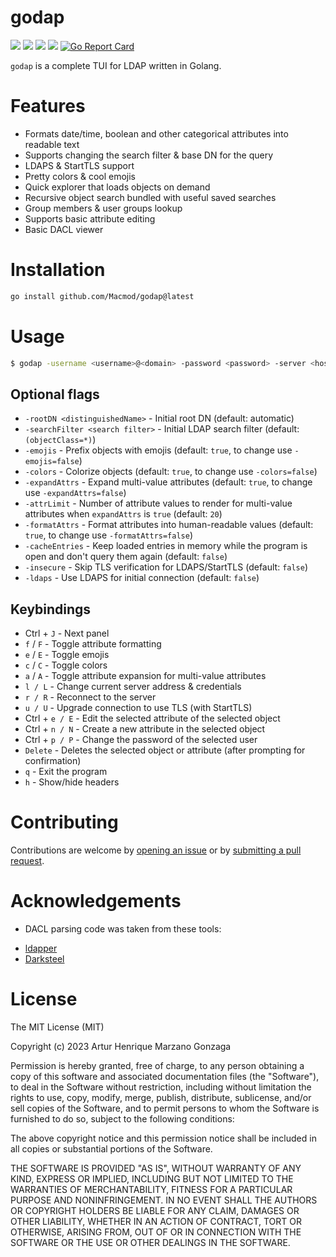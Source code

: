 # godap

![](https://img.shields.io/github/go-mod/go-version/Macmod/godap) ![](https://img.shields.io/github/languages/code-size/Macmod/godap) ![](https://img.shields.io/github/license/Macmod/godap) ![](https://img.shields.io/github/actions/workflow/status/Macmod/godap/release.yml) [![Go Report Card](https://goreportcard.com/badge/github.com/Macmod/godap)](https://goreportcard.com/report/github.com/Macmod/godap)

`godap` is a complete TUI for LDAP written in Golang.

# Features

* Formats date/time, boolean and other categorical attributes into readable text
* Supports changing the search filter & base DN for the query
* LDAPS & StartTLS support
* Pretty colors & cool emojis
* Quick explorer that loads objects on demand
* Recursive object search bundled with useful saved searches
* Group members & user groups lookup
* Supports basic attribute editing
* Basic DACL viewer

# Installation

```bash
go install github.com/Macmod/godap@latest
```

# Usage

```bash
$ godap -username <username>@<domain> -password <password> -server <hostname or IP>
```

## Optional flags

* `-rootDN <distinguishedName>` - Initial root DN (default: automatic)
* `-searchFilter <search filter>` - Initial LDAP search filter (default: `(objectClass=*)`)
* `-emojis` - Prefix objects with emojis (default: `true`, to change use `-emojis=false`)
* `-colors` - Colorize objects (default: `true`, to change use `-colors=false`)
* `-expandAttrs` - Expand multi-value attributes (default: `true`, to change use `-expandAttrs=false`)
* `-attrLimit` - Number of attribute values to render for multi-value attributes when `expandAttrs` is `true` (default: `20`)
* `-formatAttrs` - Format attributes into human-readable values (default: `true`, to change use `-formatAttrs=false`)
* `-cacheEntries` - Keep loaded entries in memory while the program is open and don't query them again (default: `false`)
* `-insecure` - Skip TLS verification for LDAPS/StartTLS (default: `false`)
* `-ldaps` - Use LDAPS for initial connection (default: `false`)

## Keybindings

* Ctrl + `J` - Next panel
* `f` / `F` - Toggle attribute formatting
* `e` / `E` - Toggle emojis
* `c` / `C` - Toggle colors
* `a` / `A` - Toggle attribute expansion for multi-value attributes
* `l / L` - Change current server address & credentials
* `r / R` - Reconnect to the server
* `u / U` - Upgrade connection to use TLS (with StartTLS)
* Ctrl + `e / E` - Edit the selected attribute of the selected object
* Ctrl + `n / N` - Create a new attribute in the selected object
* Ctrl + `p / P` - Change the password of the selected user
* `Delete` - Deletes the selected object or attribute (after prompting for confirmation)
* `q` - Exit the program
* `h` - Show/hide headers

# Contributing

Contributions are welcome by [opening an issue](https://github.com/Macmod/godap/issues/new) or by [submitting a pull request](https://github.com/Macmod/godap/pulls).

# Acknowledgements

* DACL parsing code was taken from these tools:
- [ldapper](https://github.com/Synzack/ldapper)
- [Darksteel](https://github.com/wjlab/Darksteel)

# License

The MIT License (MIT)

Copyright (c) 2023 Artur Henrique Marzano Gonzaga

Permission is hereby granted, free of charge, to any person obtaining a copy of this software and associated documentation files (the "Software"), to deal in the Software without restriction, including without limitation the rights to use, copy, modify, merge, publish, distribute, sublicense, and/or sell copies of the Software, and to permit persons to whom the Software is furnished to do so, subject to the following conditions:

The above copyright notice and this permission notice shall be included in all copies or substantial portions of the Software.

THE SOFTWARE IS PROVIDED "AS IS", WITHOUT WARRANTY OF ANY KIND, EXPRESS OR IMPLIED, INCLUDING BUT NOT LIMITED TO THE WARRANTIES OF MERCHANTABILITY, FITNESS FOR A PARTICULAR PURPOSE AND NONINFRINGEMENT. IN NO EVENT SHALL THE AUTHORS OR COPYRIGHT HOLDERS BE LIABLE FOR ANY CLAIM, DAMAGES OR OTHER LIABILITY, WHETHER IN AN ACTION OF CONTRACT, TORT OR OTHERWISE, ARISING FROM, OUT OF OR IN CONNECTION WITH THE SOFTWARE OR THE USE OR OTHER DEALINGS IN THE SOFTWARE.
